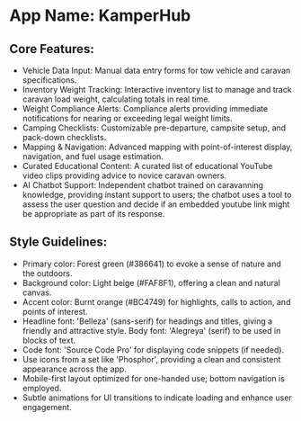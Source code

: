 # **App Name**: KamperHub

## Core Features:

- Vehicle Data Input: Manual data entry forms for tow vehicle and caravan specifications.
- Inventory Weight Tracking: Interactive inventory list to manage and track caravan load weight, calculating totals in real time.
- Weight Compliance Alerts: Compliance alerts providing immediate notifications for nearing or exceeding legal weight limits.
- Camping Checklists: Customizable pre-departure, campsite setup, and pack-down checklists.
- Mapping & Navigation: Advanced mapping with point-of-interest display, navigation, and fuel usage estimation.
- Curated Educational Content: A curated list of educational YouTube video clips providing advice to novice caravan owners.
- AI Chatbot Support: Independent chatbot trained on caravanning knowledge, providing instant support to users; the chatbot uses a tool to assess the user question and decide if an embedded youtube link might be appropriate as part of its response.

## Style Guidelines:

- Primary color: Forest green (#386641) to evoke a sense of nature and the outdoors.
- Background color: Light beige (#FAF8F1), offering a clean and natural canvas.
- Accent color: Burnt orange (#BC4749) for highlights, calls to action, and points of interest.
- Headline font: 'Belleza' (sans-serif) for headings and titles, giving a friendly and attractive style. Body font: 'Alegreya' (serif) to be used in blocks of text.
- Code font: 'Source Code Pro' for displaying code snippets (if needed).
- Use icons from a set like 'Phosphor', providing a clean and consistent appearance across the app.
- Mobile-first layout optimized for one-handed use; bottom navigation is employed.
- Subtle animations for UI transitions to indicate loading and enhance user engagement.